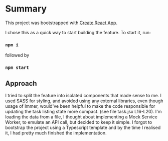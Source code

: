 # Summary

This project was bootstrapped with [Create React App](https://github.com/facebook/create-react-app).

I chose this as a quick way to start building the feature. To start it, run:

### `npm i`

followed by

### `npm start`

## Approach

I tried to split the feature into isolated components that made sense to me. I used SASS for styling, and avoided using any external libraries, even though usage of Immer, would've been helpful to make the code responsible for updating the task listing state more compact. (see file task.jsx  L16-L20).
I'm loading the data from a file, I thought about implementing a Mock Service Worker, to emulate an API call, but decided to keep it simple. 
I forgot to bootstrap the project using a Typescript template and by the time I realised it, I had pretty much finished the implementation. 
